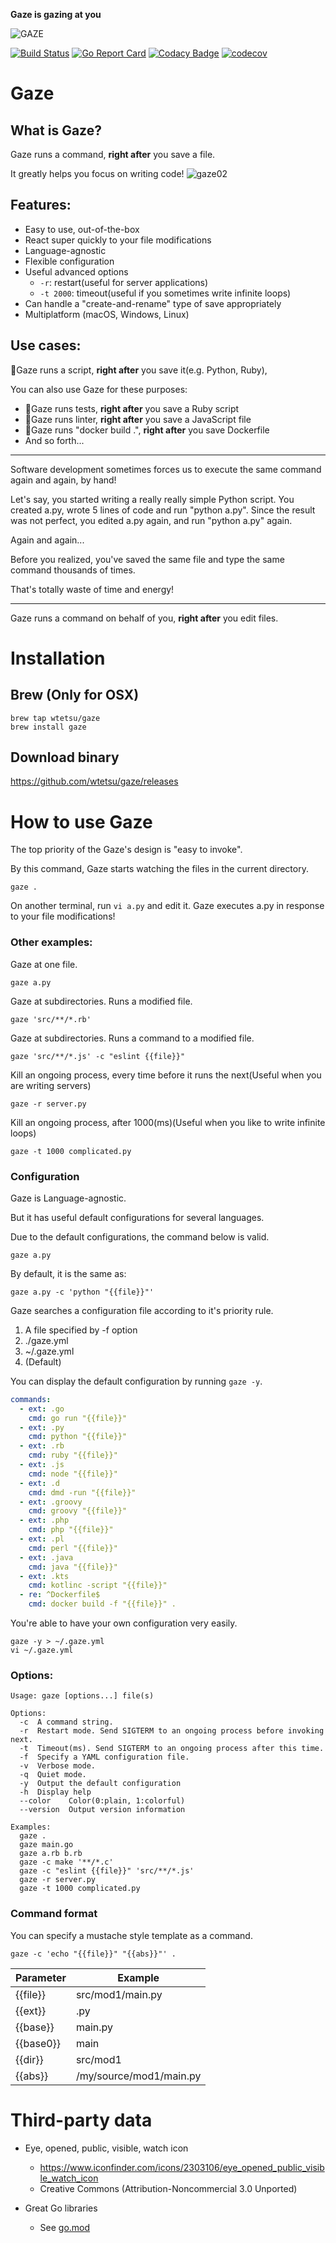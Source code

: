 **Gaze is gazing at you**

![GAZE](https://user-images.githubusercontent.com/515948/71816598-828a9700-30c6-11ea-92c8-ca0154e98794.png)

[![Build Status](https://travis-ci.com/wtetsu/gaze.svg?branch=master)](https://travis-ci.com/wtetsu/gaze) [![Go Report Card](https://goreportcard.com/badge/github.com/wtetsu/gaze)](https://goreportcard.com/report/github.com/wtetsu/gaze) [![Codacy Badge](https://api.codacy.com/project/badge/Grade/ec1ab9cfb5b04feba674c1c1440ffb99)](https://www.codacy.com/manual/wtetsu/gaze?utm_source=github.com&utm_medium=referral&utm_content=wtetsu/gaze&utm_campaign=Badge_Grade) [![codecov](https://codecov.io/gh/wtetsu/gaze/branch/master/graph/badge.svg)](https://codecov.io/gh/wtetsu/gaze)

# Gaze

## What is Gaze?

Gaze runs a command, **right after** you save a file.

It greatly helps you focus on writing code!
![gaze02](https://user-images.githubusercontent.com/515948/73607575-1fbfe900-45fb-11ea-813e-6be6bf9ece6d.gif)

## Features:

- Easy to use, out-of-the-box
- React super quickly to your file modifications
- Language-agnostic
- Flexible configuration
- Useful advanced options
  - `-r`: restart(useful for server applications)
  - `-t 2000`: timeout(useful if you sometimes write infinite loops)
- Can handle a "create-and-rename" type of save appropriately
- Multiplatform (macOS, Windows, Linux)

## Use cases:

🚀Gaze runs a script, **right after** you save it(e.g. Python, Ruby),

You can also use Gaze for these purposes:

- 🚀Gaze runs tests, **right after** you save a Ruby script
- 🚀Gaze runs linter, **right after** you save a JavaScript file
- 🚀Gaze runs "docker build .", **right after** you save Dockerfile
- And so forth...

---

Software development sometimes forces us to execute the same command again and again, by hand!

Let's say, you started writing a really really simple Python script. You created a.py, wrote 5 lines of code and run "python a.py".
Since the result was not perfect, you edited a.py again, and run "python a.py" again.

Again and again...

Before you realized, you've saved the same file and type the same command thousands of times.

That's totally waste of time and energy!

---

Gaze runs a command on behalf of you, **right after** you edit files.

# Installation

## Brew (Only for OSX)

```
brew tap wtetsu/gaze
brew install gaze
```

## Download binary

https://github.com/wtetsu/gaze/releases

# How to use Gaze

The top priority of the Gaze's design is "easy to invoke".

By this command, Gaze starts watching the files in the current directory.

```
gaze .
```

On another terminal, run `vi a.py` and edit it. Gaze executes a.py in response to your file modifications!

### Other examples:

Gaze at one file.

```
gaze a.py
```

Gaze at subdirectories. Runs a modified file.

```
gaze 'src/**/*.rb'
```

Gaze at subdirectories. Runs a command to a modified file.

```
gaze 'src/**/*.js' -c "eslint {{file}}"
```

Kill an ongoing process, every time before it runs the next(Useful when you are writing servers)

```
gaze -r server.py
```

Kill an ongoing process, after 1000(ms)(Useful when you like to write infinite loops)

```
gaze -t 1000 complicated.py
```

### Configuration

Gaze is Language-agnostic.

But it has useful default configurations for several languages.

Due to the default configurations, the command below is valid.

```
gaze a.py
```

By default, it is the same as:

```
gaze a.py -c 'python "{{file}}"'
```

Gaze searches a configuration file according to it's priority rule.

1. A file specified by -f option
1. ./gaze.yml
1. ~/.gaze.yml
1. (Default)

You can display the default configuration by running `gaze -y`.

```yaml
commands:
  - ext: .go
    cmd: go run "{{file}}"
  - ext: .py
    cmd: python "{{file}}"
  - ext: .rb
    cmd: ruby "{{file}}"
  - ext: .js
    cmd: node "{{file}}"
  - ext: .d
    cmd: dmd -run "{{file}}"
  - ext: .groovy
    cmd: groovy "{{file}}"
  - ext: .php
    cmd: php "{{file}}"
  - ext: .pl
    cmd: perl "{{file}}"
  - ext: .java
    cmd: java "{{file}}"
  - ext: .kts
    cmd: kotlinc -script "{{file}}"
  - re: ^Dockerfile$
    cmd: docker build -f "{{file}}" .
```

You're able to have your own configuration very easily.

```
gaze -y > ~/.gaze.yml
vi ~/.gaze.yml
```

### Options:

```
Usage: gaze [options...] file(s)

Options:
  -c  A command string.
  -r  Restart mode. Send SIGTERM to an ongoing process before invoking next.
  -t  Timeout(ms). Send SIGTERM to an ongoing process after this time.
  -f  Specify a YAML configuration file.
  -v  Verbose mode.
  -q  Quiet mode.
  -y  Output the default configuration
  -h  Display help
  --color    Color(0:plain, 1:colorful)
  --version  Output version information

Examples:
  gaze .
  gaze main.go
  gaze a.rb b.rb
  gaze -c make '**/*.c'
  gaze -c "eslint {{file}}" 'src/**/*.js'
  gaze -r server.py
  gaze -t 1000 complicated.py

```

### Command format

You can specify a mustache style template as a command.

```
gaze -c 'echo "{{file}}" "{{abs}}"' .
```

| Parameter | Example                 |
| --------- | ----------------------- |
| {{file}}  | src/mod1/main.py        |
| {{ext}}   | .py                     |
| {{base}}  | main.py                 |
| {{base0}} | main                    |
| {{dir}}   | src/mod1                |
| {{abs}}   | /my/source/mod1/main.py |

# Third-party data

- Eye, opened, public, visible, watch icon

  - https://www.iconfinder.com/icons/2303106/eye_opened_public_visible_watch_icon
  - Creative Commons (Attribution-Noncommercial 3.0 Unported)

- Great Go libraries
  - See [go.mod](https://github.com/wtetsu/gaze/blob/master/go.mod)
